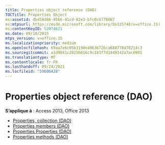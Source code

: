 ```yaml
---
title: Properties object reference (DAO)
TOCTitle: Properties Object
ms:assetid: dbd58d66-9566-41cd-82e2-bfc0c8778867
ms:mtpsurl: https://msdn.microsoft.com/library/Dn125748(v=office.15)
ms:contentKeyID: 52074621
ms.date: 09/18/2015
mtps_version: v=office.15
ms.localizationpriority: medium
ms.openlocfilehash: 69aa7e6c05b3190e4063b72bca688778a70214c3
ms.sourcegitcommit: a1d9041c20256616c9c183f7d1049142a7ac6991
ms.translationtype: MT
ms.contentlocale: fr-FR
ms.lasthandoff: 09/24/2021
ms.locfileid: "59606428"
---
```

# <a name="properties-object-reference-dao"></a>Properties object reference (DAO)

**S’applique à** : Access 2013, Office 2013

- [Properties, collection (DAO)](properties-collection-dao.md)
- [Properties members (DAO)](properties-members-dao.md)
- [Properties Properties (DAO)](properties-properties-dao.md)
- [Properties methods (DAO)](properties-methods-dao.md)


